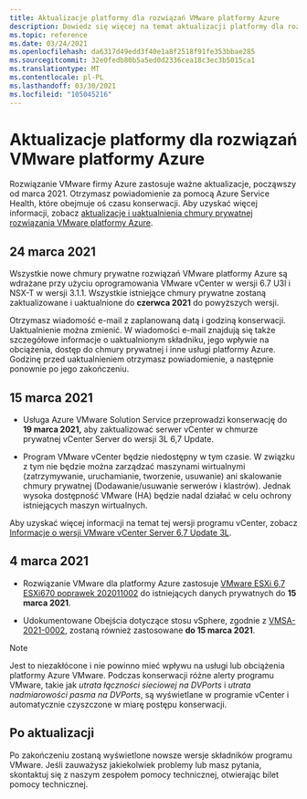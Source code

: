 ```yaml
---
title: Aktualizacje platformy dla rozwiązań VMware platformy Azure
description: Dowiedz się więcej na temat aktualizacji platformy dla rozwiązań VMware platformy Azure.
ms.topic: reference
ms.date: 03/24/2021
ms.openlocfilehash: da6317d49edd3f40e1a8f2518f91fe353bbae285
ms.sourcegitcommit: 32e0fedb80b5a5ed0d2336cea18c3ec3b5015ca1
ms.translationtype: MT
ms.contentlocale: pl-PL
ms.lasthandoff: 03/30/2021
ms.locfileid: "105045216"
---
```

# <a name="platform-updates-for-azure-vmware-solution"></a>Aktualizacje platformy dla rozwiązań VMware platformy Azure

Rozwiązanie VMware firmy Azure zastosuje ważne aktualizacje, począwszy od marca 2021. Otrzymasz powiadomienie za pomocą Azure Service Health, które obejmuje oś czasu konserwacji. Aby uzyskać więcej informacji, zobacz [aktualizacje i uaktualnienia chmury prywatnej rozwiązania VMware platformy Azure](concepts-upgrades.md).

## <a name="march-24-2021"></a>24 marca 2021
Wszystkie nowe chmury prywatne rozwiązań VMware platformy Azure są wdrażane przy użyciu oprogramowania VMware vCenter w wersji 6.7 U3l i NSX-T w wersji 3.1.1. Wszystkie istniejące chmury prywatne zostaną zaktualizowane i uaktualnione do **czerwca 2021** do powyższych wersji.

Otrzymasz wiadomość e-mail z zaplanowaną datą i godziną konserwacji. Uaktualnienie można zmienić. W wiadomości e-mail znajdują się także szczegółowe informacje o uaktualnionym składniku, jego wpływie na obciążenia, dostęp do chmury prywatnej i inne usługi platformy Azure.  Godzinę przed uaktualnieniem otrzymasz powiadomienie, a następnie ponownie po jego zakończeniu.

## <a name="march-15-2021"></a>15 marca 2021 

- Usługa Azure VMware Solution Service przeprowadzi konserwację do **19 marca 2021,** aby zaktualizować serwer vCenter w chmurze prywatnej vCenter Server do wersji 3L 6,7 Update.

- Program VMware vCenter będzie niedostępny w tym czasie.  W związku z tym nie będzie można zarządzać maszynami wirtualnymi (zatrzymywanie, uruchamianie, tworzenie, usuwanie) ani skalowanie chmury prywatnej (Dodawanie/usuwanie serwerów i klastrów). Jednak wysoka dostępność VMware (HA) będzie nadal działać w celu ochrony istniejących maszyn wirtualnych. 
 
Aby uzyskać więcej informacji na temat tej wersji programu vCenter, zobacz [Informacje o wersji VMware vCenter Server 6,7 Update 3L](https://docs.vmware.com/en/VMware-vSphere/6.7/rn/vsphere-vcenter-server-67u3l-release-notes.html).

## <a name="march-4-2021"></a>4 marca 2021

- Rozwiązanie VMware dla platformy Azure zastosuje [VMware ESXi 6,7 ESXi670 poprawek 202011002](https://docs.vmware.com/en/VMware-vSphere/6.7/rn/esxi670-202011002.html) do istniejących danych prywatnych do **15 marca 2021**.

- Udokumentowane Obejścia dotyczące stosu vSphere, zgodnie z [VMSA-2021-0002](https://www.vmware.com/security/advisories/VMSA-2021-0002.html), zostaną również zastosowane **do 15 marca 2021**.

>[!NOTE]
>Jest to niezakłócone i nie powinno mieć wpływu na usługi lub obciążenia platformy Azure VMware. Podczas konserwacji różne alerty programu VMware, takie jak _utrata łączności sieciowej na DVPorts_ i _utrata nadmiarowości pasma na DVPorts_, są wyświetlane w programie vCenter i automatycznie czyszczone w miarę postępu konserwacji.

## <a name="post-update"></a>Po aktualizacji
Po zakończeniu zostaną wyświetlone nowsze wersje składników programu VMware. Jeśli zauważysz jakiekolwiek problemy lub masz pytania, skontaktuj się z naszym zespołem pomocy technicznej, otwierając bilet pomocy technicznej.